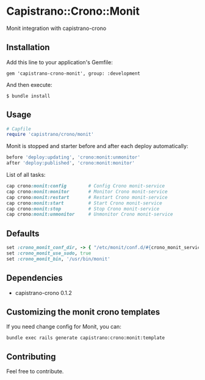# Capistrano::Crono::Monit

Monit integration with capistrano-crono

## Installation

Add this line to your application's Gemfile:

    gem 'capistrano-crono-monit', group: :development

And then execute:

    $ bundle install

## Usage
```ruby
# Capfile
require 'capistrano/crono/monit'
```

Monit is stopped and starter before and after each deploy automatically:
```ruby
before 'deploy:updating', 'crono:monit:unmonitor'
after 'deploy:published', 'crono:monit:monitor'
```

List of all tasks:
```ruby
cap crono:monit:config        # Config Crono monit-service
cap crono:monit:monitor       # Monitor Crono monit-service
cap crono:monit:restart       # Restart Crono monit-service
cap crono:monit:start         # Start Crono monit-service
cap crono:monit:stop          # Stop Crono monit-service
cap crono:monit:unmonitor     # Unmonitor Crono monit-service
```

## Defaults
```ruby
set :crono_monit_conf_dir, -> { "/etc/monit/conf.d/#{crono_monit_service_name}.conf" }
set :crono_monit_use_sudo, true
set :crono_monit_bin, '/usr/bin/monit'
```

## Dependencies
- capistrano-crono 0.1.2

## Customizing the monit crono templates

If you need change config for Monit, you can:

```
bundle exec rails generate capistrano:crono:monit:template
```
## Contributing
Feel free to contribute.